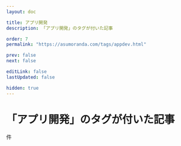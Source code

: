 ```yaml
---
layout: doc

title: アプリ開発
description: 「アプリ開発」のタグが付いた記事

order: 7
permalink: "https://asumoranda.com/tags/appdev.html"

prev: false
next: false

editLink: false
lastUpdated: false

hidden: true
---
```


<script lang="ts" setup>
    import TaggedPostList   from "../.vitepress/components/TaggedPostList.vue"
    import PostCounter      from "../.vitepress/components/PostCounter.vue"
</script>

# 「アプリ開発」のタグが付いた記事

<span class="text-base"><PostCounter tag="appdev" /></span>件

<TaggedPostList tag="appdev" />
